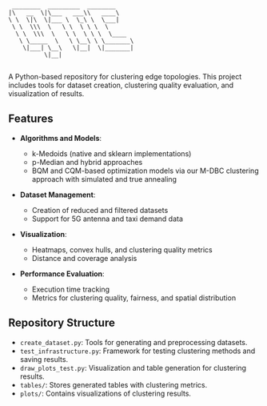 ```
 
 ________  _________  ________     
|\   __  \|\___   ___\\   ____\    
\ \  \|\  \|___ \  \_\ \  \___|    
 \ \  \\\  \   \ \  \ \ \  \       
  \ \  \\\  \   \ \  \ \ \  \____  
   \ \_____  \   \ \__\ \ \_______\
    \|___| \__\   \|__|  \|_______|
          \|__|                    
                                   
```

A Python-based repository for clustering edge topologies. This project includes tools for dataset creation, clustering quality evaluation, and visualization of results.

## Features

- **Algorithms and Models**:
  - k-Medoids (native and sklearn implementations)
  - p-Median and hybrid approaches
  - BQM and CQM-based optimization models via our M-DBC clustering approach with simulated and true annealing

- **Dataset Management**:
  - Creation of reduced and filtered datasets
  - Support for 5G antenna and taxi demand data

- **Visualization**:
  - Heatmaps, convex hulls, and clustering quality metrics
  - Distance and coverage analysis

- **Performance Evaluation**:
  - Execution time tracking
  - Metrics for clustering quality, fairness, and spatial distribution

## Repository Structure

- `create_dataset.py`: Tools for generating and preprocessing datasets.
- `test_infrastructure.py`: Framework for testing clustering methods and saving results.
- `draw_plots_test.py`: Visualization and table generation for clustering results.
- `tables/`: Stores generated tables with clustering metrics.
- `plots/`: Contains visualizations of clustering results.
